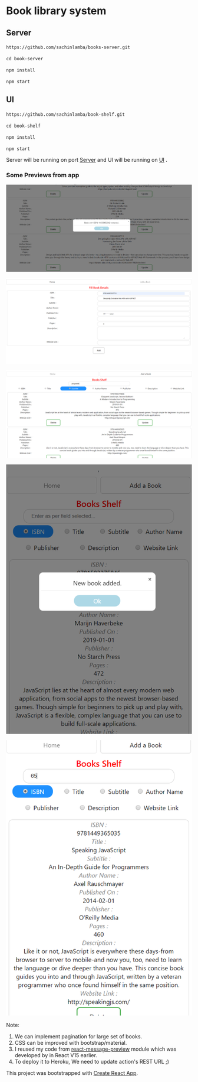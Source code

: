 # Book library system


## Server
`https://github.com/sachinlamba/books-server.git`

`cd book-server`

`npm install`

`npm start`


## UI
`https://github.com/sachinlamba/book-shelf.git`

`cd book-shelf`

`npm install`

`npm start`

Server will be running on port [Server](http://localhost:3001/) and UI will be running on [UI](http://localhost:3000/) .

### Some Previews from app

![Delete Book](https://github.com/sachinlamba/book-shelf/blob/master/Screenshots/deleteBook-large.PNG)

![New Book](https://github.com/sachinlamba/book-shelf/blob/master/Screenshots/newBook-large.PNG)

![Search Book List](https://github.com/sachinlamba/book-shelf/blob/master/Screenshots/search-large.PNG)


![Save Book](https://github.com/sachinlamba/book-shelf/blob/master/Screenshots/saveBook-small.PNG)

![Search Book List](https://github.com/sachinlamba/book-shelf/blob/master/Screenshots/search-small.PNG)

Note: 
1. We can implement pagination for large set of books. 
2. CSS can be improved with bootstrap/material.
3. I reused my code from [react-message-preview](https://www.npmjs.com/package/react-message-preview) module which was developed by in React V15 earlier.
4. To deploy it to Heroku, We need to update action's REST URL ;) 

This project was bootstrapped with [Create React App](https://github.com/facebook/create-react-app).
